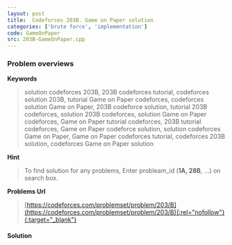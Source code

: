 ```yaml
---
layout: post
title:  Codeforces 203B. Game on Paper solution
categories: ['brute force', 'implementation']
code: GameOnPaper
src: 203B-GameOnPaper.cpp
---
```

### **Problem overviews**

**Keywords**
> solution codeforces 203B, 203B codeforces tutorial, codeforces solution 203B, tutorial Game on Paper codeforces, codeforces solution Game on Paper, 203B codeforce solution, tutorial 203B codeforces, solution 203B codeforces, solution Game on Paper codeforces, Game on Paper tutorial codeforces, 203B tutorial codeforces, Game on Paper codeforce solution, solution codeforces Game on Paper, Game on Paper codeforces tutorial, codeforces 203B solution, codeforces Game on Paper solution

**Hint**
> To find solution for any problems, Enter probleam_id (**1A, 28B**, ...) on search box. 

**Problems Url**
> [https://codeforces.com/problemset/problem/203/B](https://codeforces.com/problemset/problem/203/B){:rel="nofollow"}{:target="_blank"}

#### **Solution**



